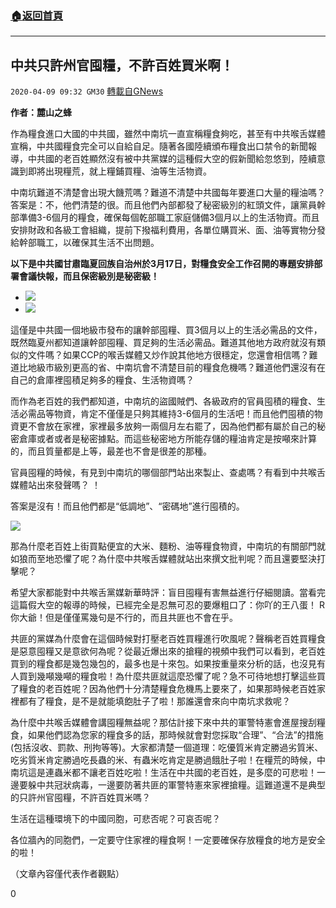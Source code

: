###  [:house:返回首頁](https://github.com/ourhimalayas/txt)
---

## 中共只許州官囤糧，不許百姓買米啊！
`2020-04-09 09:32 GM30` [轉載自GNews](https://gnews.org/zh-hant/167235/)

**作者：麓山之蜂**

作為糧食進口大國的中共國，雖然中南坑一直宣稱糧食夠吃，甚至有中共喉舌媒體宣稱，中共國糧食完全可以自給自足。隨著各國陸續頒布糧食出口禁令的新聞報導，中共國的老百姓顯然沒有被中共黨媒的這種假大空的假新聞給忽悠到，陸續意識到即將出現糧荒，就上糧鋪買糧、油等生活物資。

中南坑難道不清楚會出現大饑荒嗎？難道不清楚中共國每年要進口大量的糧油嗎？答案是：不，他們清楚的很。而且他們內部都發了秘密級別的紅頭文件，讓黨員幹部準備3-6個月的糧食，確保每個乾部職工家庭儲備3個月以上的生活物資。而且安排財政和各級工會組織，提前下撥福利費用，各單位購買米、面、油等實物分發給幹部職工，以確保其生活不出問題。

**以下是中共國甘肅臨夏回族自治州於3月17日，對糧食安全工作召開的專題安排部署會議快報，而且保密級別是秘密級！**

- ![](https://s3.amazonaws.com/gnews-media-offload/wp-content/uploads/2020/04/09092634/1-71.jpg)
- ![](https://s3.amazonaws.com/gnews-media-offload/wp-content/uploads/2020/04/09092647/2-49.jpg)


這僅是中共國一個地級市發布的讓幹部囤糧、買3個月以上的生活必需品的文件，既然臨夏州都知道讓幹部囤糧、買足夠的生活必需品。難道其他地方政府就沒有類似的文件嗎？如果CCP的喉舌媒體又炒作說其他地方很穩定，您還會相信嗎？難道比地級市級別更高的省、中南坑會不清楚目前的糧食危機嗎？難道他們還沒有在自己的倉庫裡囤積足夠多的糧食、生活物資嗎？

而作為老百姓的我們都知道，中南坑的盜國賊們、各級政府的官員囤積的糧食、生活必需品等物資，肯定不僅僅是只夠其維持3-6個月的生活吧！而且他們囤積的物資更不會放在家裡，家裡最多放夠一兩個月左右罷了，因為他們都有屬於自己的秘密倉庫或者或者是秘密據點。而這些秘密地方所能存儲的糧油肯定是按噸來計算的，而且質量都是上等，最差也不會是很差的那種。

官員囤糧的時候，有見到中南坑的哪個部門站出來製止、查處嗎？有看到中共喉舌媒體站出來發聲嗎？ ！

答案是沒有！而且他們都是“低調地”、“密碼地”進行囤積的。

![](https://s3.amazonaws.com/gnews-media-offload/wp-content/uploads/2020/04/09092813/3-18.png)

那為什麼老百姓上街買點便宜的大米、麵粉、油等糧食物資，中南坑的有關部門就如狼而至地恐懼了呢？為什麼中共喉舌媒體就站出來撰文批判呢？而且還要堅決打擊呢？

希望大家都能對中共喉舌黨媒新華時評：盲目囤糧有害無益進行仔細閱讀。當看完這篇假大空的報導的時候，已經完全是忍無可忍的要爆粗口了：你吖的王八蛋！ R你大爺！但是僅僅罵幾句是不行的，而且共匪也不會在乎。

共匪的黨媒為什麼會在這個時候對打壓老百姓買糧進行吹風呢？聲稱老百姓買糧食是惡意囤糧又是意欲何為呢？從最近爆出來的搶糧的視頻中我們可以看到，老百姓買到的糧食都是幾包幾包的，最多也是十來包。如果按重量來分析的話，也沒見有人買到幾噸幾噸的糧食啦！為什麼共匪就這麼恐懼了呢？急不可待地想打擊這些買了糧食的老百姓呢？因為他們十分清楚糧食危機馬上要來了，如果那時候老百姓家裡都有了糧食，是不是就能填飽肚子了啦！那誰還會來向中南坑求救呢？

為什麼中共喉舌媒體會講囤糧無益呢？那估計接下來中共的軍警特憲會進屋搜刮糧食，如果他們認為您家的糧食多的話，那時候就會對您採取“合理”、“合法”的措施(包括沒收、罰款、刑拘等等)。大家都清楚一個道理：吃優質米肯定勝過劣質米、吃劣質米肯定勝過吃長蟲的米、有蟲米吃肯定是勝過餓肚子啦！在糧荒的時候，中南坑這是連蟲米都不讓老百姓吃啦！生活在中共國的老百姓，是多麼的可悲啦！一邊要躲中共冠狀病毒，一邊要防著共匪的軍警特憲來家裡搶糧。這難道還不是典型的只許州官囤糧，不許百姓買米嗎？

生活在這種環境下的中國同胞，可悲否呢？可哀否呢？

各位牆內的同胞們，一定要守住家裡的糧食啊！一定要確保存放糧食的地方是安全的啦！

（文章內容僅代表作者觀點）

0
